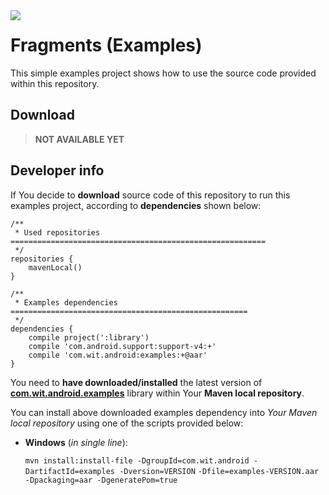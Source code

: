 <a href="http://www.android.com/">
<img align="left" src="http://github.wolf-itechnologies.com/images/wit/android/global/icons/wit_ic_android_examples_100.png" />
</a>

Fragments (Examples)
===============

This simple examples project shows how to use the source code provided within this repository.

## Download ##
> **NOT AVAILABLE YET**
<!--<a href="https://play.google.com/store/apps/details?id=com.wit.android.PACKAGE_NAME">
  <img alt="Get it on Google Play" src="https://developer.android.com/images/brand/en_generic_rgb_wo_45.png" />
</a>-->

## Developer info ##

If You decide to **download** source code of this repository to run this examples project, according to **dependencies** shown below:

	/**
	 * Used repositories =========================================================
	 */
	repositories {
	    mavenLocal()
	}
	
	/**
	 * Examples dependencies =====================================================
	 */
	dependencies {
	    compile project(':library')
        compile 'com.android.support:support-v4:+'
        compile 'com.wit.android:examples:+@aar'
	}

You need to **have downloaded/installed** the latest version of [**com.wit.android.examples**](https://github.com/Wolf-ITechnologies/maven_android_repository/tree/master/examples "Go to download page") library within Your **Maven local repository**.

You can install above downloaded examples dependency into _Your Maven local repository_ using one of the scripts provided below:

* <b>Windows</b> (<i>in single line</i>):

	``mvn install:install-file -DgroupId=com.wit.android -DartifactId=examples -Dversion=VERSION``
	``-Dfile=examples-VERSION.aar -Dpackaging=aar -DgeneratePom=true``